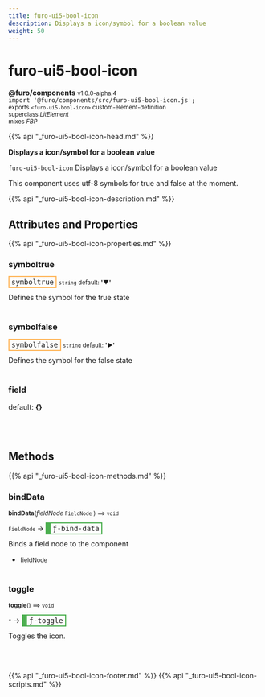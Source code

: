 ```yaml
---
title: furo-ui5-bool-icon
description: Displays a icon/symbol for a boolean value
weight: 50
---
```


# furo-ui5-bool-icon
**@furo/components** <small>v1.0.0-alpha.4</small>
<br>`import '@furo/components/src/furo-ui5-bool-icon.js';`<small>
<br>exports `<furo-ui5-bool-icon>` custom-element-definition
<br>superclass *LitElement*
<br> mixes *FBP*</small>

{{% api "_furo-ui5-bool-icon-head.md" %}}

**Displays a icon/symbol for a boolean value**

`furo-ui5-bool-icon`
Displays a icon/symbol for a boolean value

This component uses utf-8 symbols for true and false at the moment.

{{% api "_furo-ui5-bool-icon-description.md" %}}


## Attributes and Properties
{{% api "_furo-ui5-bool-icon-properties.md" %}}





### **symboltrue**

<span  style="border-width:2px; border-style: solid;border-color:  rgb(255, 182, 91);font-family:monospace; padding:2px 4px;">symboltrue</span>
<small>`string` default: **&#39;▼&#39;**</small>

Defines the symbol for the true state
<br><br>

### **symbolfalse**

<span  style="border-width:2px; border-style: solid;border-color:  rgb(255, 182, 91);font-family:monospace; padding:2px 4px;">symbolfalse</span>
<small>`string` default: **&#39;▶&#39;**</small>

Defines the symbol for the false state
<br><br>

### **field**
default: **{}**</small>


<br><br>


## Methods
{{% api "_furo-ui5-bool-icon-methods.md" %}}


### **bindData**
<small>**bindData**(*fieldNode* `FieldNode` ) ⟹ `void`</small>

<small>`FieldNode` </small> →
<span  style="border-width:2px 2px 2px 10px; border-style: solid;border-color:  rgb(76, 175, 80);font-family:monospace; padding:2px 4px;">ƒ-bind-data</span>

Binds a field node to the component

- <small>fieldNode </small>
<br><br>

### **toggle**
<small>**toggle**() ⟹ `void`</small>

<small>`*`</small> →
<span  style="border-width:2px 2px 2px 10px; border-style: solid;border-color:  rgb(76, 175, 80);font-family:monospace; padding:2px 4px;">ƒ-toggle</span>

Toggles the icon.

<br><br>








{{% api "_furo-ui5-bool-icon-footer.md" %}}
{{% api "_furo-ui5-bool-icon-scripts.md" %}}
